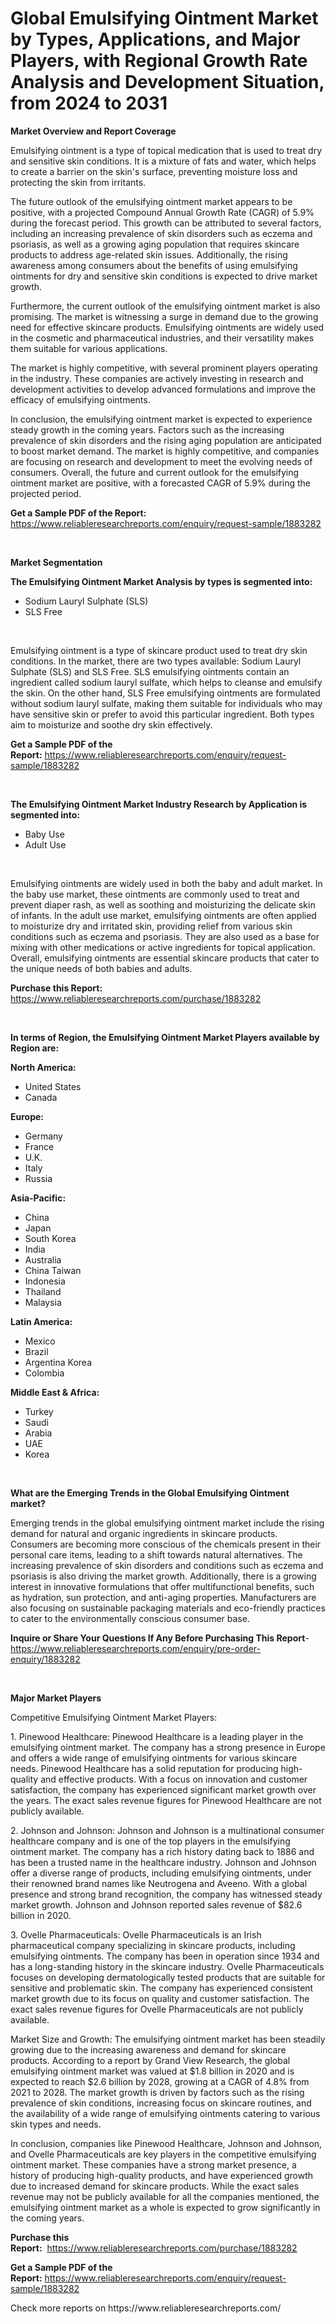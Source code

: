 <p><h1>Global Emulsifying Ointment Market by Types, Applications, and Major Players, with Regional Growth Rate Analysis and Development Situation, from 2024 to 2031</h1></p><p><strong>Market Overview and Report Coverage</strong></p>
<p><p>Emulsifying ointment is a type of topical medication that is used to treat dry and sensitive skin conditions. It is a mixture of fats and water, which helps to create a barrier on the skin's surface, preventing moisture loss and protecting the skin from irritants.</p><p>The future outlook of the emulsifying ointment market appears to be positive, with a projected Compound Annual Growth Rate (CAGR) of 5.9% during the forecast period. This growth can be attributed to several factors, including an increasing prevalence of skin disorders such as eczema and psoriasis, as well as a growing aging population that requires skincare products to address age-related skin issues. Additionally, the rising awareness among consumers about the benefits of using emulsifying ointments for dry and sensitive skin conditions is expected to drive market growth.</p><p>Furthermore, the current outlook of the emulsifying ointment market is also promising. The market is witnessing a surge in demand due to the growing need for effective skincare products. Emulsifying ointments are widely used in the cosmetic and pharmaceutical industries, and their versatility makes them suitable for various applications.</p><p>The market is highly competitive, with several prominent players operating in the industry. These companies are actively investing in research and development activities to develop advanced formulations and improve the efficacy of emulsifying ointments.</p><p>In conclusion, the emulsifying ointment market is expected to experience steady growth in the coming years. Factors such as the increasing prevalence of skin disorders and the rising aging population are anticipated to boost market demand. The market is highly competitive, and companies are focusing on research and development to meet the evolving needs of consumers. Overall, the future and current outlook for the emulsifying ointment market are positive, with a forecasted CAGR of 5.9% during the projected period.</p></p>
<p><strong>Get a Sample PDF of the Report:</strong> <a href="https://www.reliableresearchreports.com/enquiry/request-sample/1883282">https://www.reliableresearchreports.com/enquiry/request-sample/1883282</a></p>
<p>&nbsp;</p>
<p><strong>Market Segmentation</strong></p>
<p><strong>The Emulsifying Ointment Market Analysis by types is segmented into:</strong></p>
<p><ul><li>Sodium Lauryl Sulphate (SLS)</li><li>SLS Free</li></ul></p>
<p>&nbsp;</p>
<p><p>Emulsifying ointment is a type of skincare product used to treat dry skin conditions. In the market, there are two types available: Sodium Lauryl Sulphate (SLS) and SLS Free. SLS emulsifying ointments contain an ingredient called sodium lauryl sulfate, which helps to cleanse and emulsify the skin. On the other hand, SLS Free emulsifying ointments are formulated without sodium lauryl sulfate, making them suitable for individuals who may have sensitive skin or prefer to avoid this particular ingredient. Both types aim to moisturize and soothe dry skin effectively.</p></p>
<p><strong>Get a Sample PDF of the Report:</strong>&nbsp;<a href="https://www.reliableresearchreports.com/enquiry/request-sample/1883282">https://www.reliableresearchreports.com/enquiry/request-sample/1883282</a></p>
<p>&nbsp;</p>
<p><strong>The Emulsifying Ointment Market Industry Research by Application is segmented into:</strong></p>
<p><ul><li>Baby Use</li><li>Adult Use</li></ul></p>
<p>&nbsp;</p>
<p><p>Emulsifying ointments are widely used in both the baby and adult market. In the baby use market, these ointments are commonly used to treat and prevent diaper rash, as well as soothing and moisturizing the delicate skin of infants. In the adult use market, emulsifying ointments are often applied to moisturize dry and irritated skin, providing relief from various skin conditions such as eczema and psoriasis. They are also used as a base for mixing with other medications or active ingredients for topical application. Overall, emulsifying ointments are essential skincare products that cater to the unique needs of both babies and adults.</p></p>
<p><strong>Purchase this Report:</strong>&nbsp; <a href="https://www.reliableresearchreports.com/purchase/1883282">https://www.reliableresearchreports.com/purchase/1883282</a></p>
<p>&nbsp;</p>
<p><strong>In terms of Region, the Emulsifying Ointment Market Players available by Region are:</strong></p>
<p>
    <p> <strong> North America: </strong>
        <ul>
            <li>United States</li>
            <li>Canada</li>
        </ul>
        </p> 
    <p> <strong> Europe: </strong>
        <ul>
            <li>Germany</li>
            <li>France</li>
            <li>U.K.</li>
            <li>Italy</li>
            <li>Russia</li>
        </ul>
        </p> 
    <p> <strong> Asia-Pacific: </strong>
        <ul>
            <li>China</li>
            <li>Japan</li>
            <li>South Korea</li>
            <li>India</li>
            <li>Australia</li>
            <li>China Taiwan</li>
            <li>Indonesia</li>
            <li>Thailand</li>
            <li>Malaysia</li>
        </ul>
        </p> 
    <p> <strong> Latin America: </strong>
        <ul>
            <li>Mexico</li>
            <li>Brazil</li>
            <li>Argentina Korea</li>
            <li>Colombia</li>
        </ul>
        </p> 
    <p> <strong> Middle East & Africa: </strong>
        <ul>
            <li>Turkey</li>
            <li>Saudi</li>
            <li>Arabia</li>
            <li>UAE</li>
            <li>Korea</li>
        </ul>
    </p>
    </p>
<p>&nbsp;</p>
<p><strong>What are the Emerging Trends in the Global Emulsifying Ointment market?</strong></p>
<p><p>Emerging trends in the global emulsifying ointment market include the rising demand for natural and organic ingredients in skincare products. Consumers are becoming more conscious of the chemicals present in their personal care items, leading to a shift towards natural alternatives. The increasing prevalence of skin disorders and conditions such as eczema and psoriasis is also driving the market growth. Additionally, there is a growing interest in innovative formulations that offer multifunctional benefits, such as hydration, sun protection, and anti-aging properties. Manufacturers are also focusing on sustainable packaging materials and eco-friendly practices to cater to the environmentally conscious consumer base.</p></p>
<p><strong>Inquire or Share Your Questions If Any Before Purchasing This Report</strong>- <a href="https://www.reliableresearchreports.com/enquiry/pre-order-enquiry/1883282">https://www.reliableresearchreports.com/enquiry/pre-order-enquiry/1883282</a></p>
<p>&nbsp;</p>
<p><strong>Major Market Players</strong></p>
<p><p>Competitive Emulsifying Ointment Market Players:</p><p>1. Pinewood Healthcare: Pinewood Healthcare is a leading player in the emulsifying ointment market. The company has a strong presence in Europe and offers a wide range of emulsifying ointments for various skincare needs. Pinewood Healthcare has a solid reputation for producing high-quality and effective products. With a focus on innovation and customer satisfaction, the company has experienced significant market growth over the years. The exact sales revenue figures for Pinewood Healthcare are not publicly available.</p><p>2. Johnson and Johnson: Johnson and Johnson is a multinational consumer healthcare company and is one of the top players in the emulsifying ointment market. The company has a rich history dating back to 1886 and has been a trusted name in the healthcare industry. Johnson and Johnson offer a diverse range of products, including emulsifying ointments, under their renowned brand names like Neutrogena and Aveeno. With a global presence and strong brand recognition, the company has witnessed steady market growth. Johnson and Johnson reported sales revenue of $82.6 billion in 2020.</p><p>3. Ovelle Pharmaceuticals: Ovelle Pharmaceuticals is an Irish pharmaceutical company specializing in skincare products, including emulsifying ointments. The company has been in operation since 1934 and has a long-standing history in the skincare industry. Ovelle Pharmaceuticals focuses on developing dermatologically tested products that are suitable for sensitive and problematic skin. The company has experienced consistent market growth due to its focus on quality and customer satisfaction. The exact sales revenue figures for Ovelle Pharmaceuticals are not publicly available.</p><p>Market Size and Growth: The emulsifying ointment market has been steadily growing due to the increasing awareness and demand for skincare products. According to a report by Grand View Research, the global emulsifying ointment market was valued at $1.8 billion in 2020 and is expected to reach $2.6 billion by 2028, growing at a CAGR of 4.8% from 2021 to 2028. The market growth is driven by factors such as the rising prevalence of skin conditions, increasing focus on skincare routines, and the availability of a wide range of emulsifying ointments catering to various skin types and needs.</p><p>In conclusion, companies like Pinewood Healthcare, Johnson and Johnson, and Ovelle Pharmaceuticals are key players in the competitive emulsifying ointment market. These companies have a strong market presence, a history of producing high-quality products, and have experienced growth due to increased demand for skincare products. While the exact sales revenue may not be publicly available for all the companies mentioned, the emulsifying ointment market as a whole is expected to grow significantly in the coming years.</p></p>
<p><strong>Purchase this Report:</strong>&nbsp;&nbsp;<a href="https://www.reliableresearchreports.com/purchase/1883282">https://www.reliableresearchreports.com/purchase/1883282</a></p>
<p></p>
<p><strong>Get a Sample PDF of the Report:</strong>&nbsp;<a href="https://www.reliableresearchreports.com/enquiry/request-sample/1883282">https://www.reliableresearchreports.com/enquiry/request-sample/1883282</a></p>
<p>Check more reports on https://www.reliableresearchreports.com/</p>